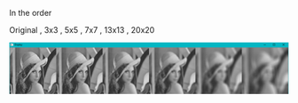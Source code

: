 In the order

Original , 3x3 , 5x5 , 7x7 , 13x13 , 20x20


![Alt text](https://github.com/RAVURISREESAIHARIKRISHNA/Image-Processing/blob/master/Linear%20Filter/Linear%20Filter.PNG)

